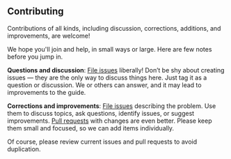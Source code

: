 ## Contributing

Contributions of all kinds, including discussion, corrections, additions, and improvements, are welcome!

We hope you'll join and help, in small ways or large. Here are few notes before you jump in.

**Questions and discussion**:
[File issues](https://github.com/jlevy/og-equity-compensation/issues) liberally! Don’t be shy about creating issues — they are the only way to discuss things here. Just tag it as a question or discussion. We or others can answer, and it may lead to improvements to the guide.

**Corrections and improvements**:
[File issues](https://github.com/jlevy/og-equity-compensation/issues) describing the problem.  Use them to discuss topics, ask questions, identify issues, or suggest improvements. [Pull requests](https://github.com/jlevy/og-equity-compensation/pulls) with changes are even better. Please keep them small and focused, so we can add items individually.

Of course, please review current issues and pull requests to avoid duplication.
